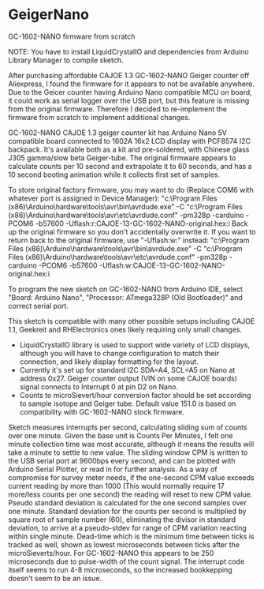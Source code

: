 # GeigerNano
GC-1602-NANO firmware from scratch

NOTE: You have to install LiquidCrystalIO and dependencies from Arduino Library Manager to compile sketch.

After purchasing affordable CAJOE 1.3 GC-1602-NANO Geiger counter off Aliexpress, I found the firmware for it appears to not be available anywhere.
Due to the Geicer counter having Arduino Nano compatible MCU on board, it could work as serial logger over the USB port, but this feature is missing from the original firmware.
Therefore I decided to re-implement the firmware from scratch to implement additional changes.

GC-1602-NANO CAJOE 1.3 geiger counter kit has Arduino Nano 5V compatible board connected to 1602A 16x2 LCD display with PCF8574 I2C backpack. It's available both as a kit and pre-soldered, with Chinese glass J305 gamma/slow beta Geiger-tube. The original firmware appears to calculate counts per 10 second and extrapolate it to 60 seconds, and has a 10 second booting animation while it collects first set of samples.

To store original factory firmware, you may want to do (Replace COM6 with whatever port is assigned in Device Manager):
"c:\Program Files (x86)\Arduino\hardware\tools\avr\bin\avrdude.exe" -C "c:\Program Files (x86)\Arduino\hardware\tools\avr\etc\avrdude.conf" -pm328p -carduino -PCOM6 -b57600 -Uflash:r:CAJOE-13-GC-1602-NANO-original.hex:i
Back up the original firmware so you don't accidentally overwrite it. If you want to return back to the original firmware, use "-Uflash:w:" instead:
"c:\Program Files (x86)\Arduino\hardware\tools\avr\bin\avrdude.exe" -C "c:\Program Files (x86)\Arduino\hardware\tools\avr\etc\avrdude.conf" -pm328p -carduino -PCOM6 -b57600 -Uflash:w:CAJOE-13-GC-1602-NANO-original.hex:i

To program the new sketch on GC-1602-NANO from Arduino IDE, select "Board: Arduino Nano", "Processor: ATmega328P (Old Bootloader)" and correct serial port.

This sketch is compatible with many other possible setups including CAJOE 1.1, Geekreit and RHElectronics ones likely requiring only small changes.

* LiquidCrystalIO library is used to support wide variety of LCD displays, although you will have to change configuration to match their connection, and likely display formatting for the layout.
* Currently it's set up for standard I2C SDA=A4, SCL=A5 on Nano at address 0x27. Geiger counter output (VIN on some CAJOE boards) signal connects to Interrupt 0 at pin D2 on Nano. 
* Counts to microSievert/hour conversion factor should be set according to sample isotope and Geiger tube. Default value 151.0 is based on compatibility with GC-1602-NANO stock firmware.

Sketch measures interrupts per second, calculating sliding sum of counts over one minute.
Given the base unit is Counts Per Minutes, I felt one minute collection time was most accurate, although it means the results will take a minute to settle to new value.
The sliding window CPM is written to the USB serial port at 9600bps every second, and can be plotted with Arduino Serial Plotter, or read in for further analysis.
As a way of compromise for survey meter needs, if the one-second CPM value exceeds current reading by more than 1000 (This would normally require 17 more/less counts per one second) the reading will reset to new CPM value.
Pseudo standard deviation is calculated for the one second samples over one minute. Standard deviation for the counts per second is multiplied by square root of sample number (60), eliminating the divisor in standard deviation, to arrive at a pseudo-stdev for range of CPM variation reacting within single minute.
Dead-time which is the minimum time between ticks is tracked as well, shown as lowest microseconds between ticks after the microSieverts/hour. For GC-1602-NANO this appears to be 250 microseconds due to pulse-width of the count signal. The interrupt code itself seems to run 4-8 microseconds, so the increased bookkepping doesn't seem to be an issue.
